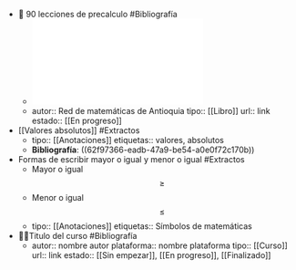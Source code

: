 - 📖 90 lecciones de precalculo #Bibliografía
	- ![90 LECCIONES PRECÁLCULO.pdf](../assets/90_LECCIONES_PRECÁLCULO_1661012197657_0.pdf)
	- autor:: Red de matemáticas de Antioquia 
	  tipo:: [[Libro]]
	  url:: link
	  estado::  [[En progreso]]
- [[Valores absolutos]] #Extractos
	- tipo:: [[Anotaciones]]
	  etiquetas::  valores, absolutos
	- **Bibliografía**: ((62f97366-eadb-47a9-be54-a0e0f72c170b))
- Formas de escribir mayor o igual y menor o igual  #Extractos
	- Mayor o igual $$\geq$$
	- Menor o igual $$\leq$$
	- tipo:: [[Anotaciones]]
	  etiquetas:: Símbolos de matemáticas
- 👨‍🏫Titulo del curso #Bibliografía
	- autor:: nombre autor
	  plataforma:: nombre plataforma
	  tipo:: [[Curso]]
	  url:: link
	  estado:: [[Sin empezar]], [[En progreso]], [[Finalizado]]
